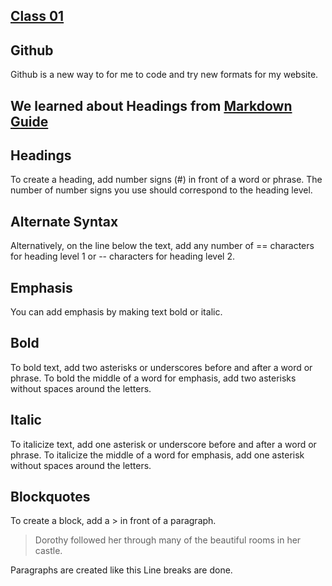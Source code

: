 
## [Class 01](/Class01)

## Github

Github is a new way to for me to code and try new formats for my website.

## We learned about Headings from [Markdown Guide](https://www.markdownguide.org/basic-syntax/)

## Headings
To create a heading, add number signs (#) in front of a word or phrase. The number of number signs you use should correspond to the heading level.

## Alternate Syntax
Alternatively, on the line below the text, add any number of == characters for heading level 1 or -- characters for heading level 2.

## Emphasis
You can add emphasis by making text bold or italic.

## Bold
To bold text, add two asterisks or underscores before and after a word or phrase. To bold the middle of a word for emphasis, add two asterisks without spaces around the letters.

## Italic
To italicize text, add one asterisk or underscore before and after a word or phrase. To italicize the middle of a word for emphasis, add one asterisk without spaces around the letters.

## Blockquotes 
To create a block, add a > in front of a paragraph.

> Dorothy followed her through many of the beautiful rooms in her castle.

Paragraphs are created like this
Line breaks are done.
